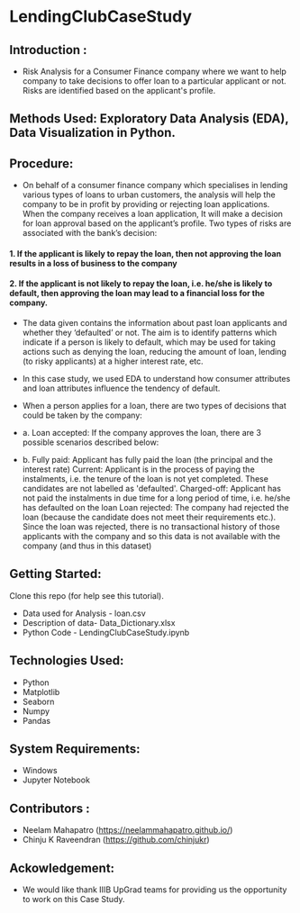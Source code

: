 # LendingClubCaseStudy

## Introduction :  
* Risk Analysis for a Consumer Finance company where we want to help company to take decisions to offer loan to a particular applicant or not. Risks are identified based on the applicant's profile.

## Methods Used:  Exploratory Data Analysis (EDA),  Data Visualization in Python.

## Procedure:
* On behalf of a consumer finance company which specialises in lending various types of loans to urban customers, the analysis will help the company to be in profit by providing or rejecting loan applications. When the company receives a loan application, It will make a decision for loan approval based on the applicant’s profile. Two types of risks are associated with the bank’s decision:

#### 1. If the applicant is likely to repay the loan, then not approving the loan results in a loss of business to the company
#### 2. If the applicant is not likely to repay the loan, i.e. he/she is likely to default, then approving the loan may lead to a financial loss for the company.

* The data given contains the information about past loan applicants and whether they ‘defaulted’ or not. The aim is to identify patterns which indicate if a person is likely to default, which may be used for taking actions such as denying the loan, reducing the amount of loan, lending (to risky applicants) at a higher interest rate, etc.

* In this case study, we used EDA to understand how consumer attributes and loan attributes influence the tendency of default.

* When a person applies for a loan, there are two types of decisions that could be taken by the company:

* a. Loan accepted: If the company approves the loan, there are 3 possible scenarios described below:

* b. Fully paid: Applicant has fully paid the loan (the principal and the interest rate) Current: Applicant is in the process of paying the instalments, i.e. the tenure of the loan is not yet completed. These candidates are not labelled as 'defaulted'. Charged-off: Applicant has not paid the instalments in due time for a long period of time, i.e. he/she has defaulted on the loan Loan rejected: The company had rejected the loan (because the candidate does not meet their requirements etc.). Since the loan was rejected, there is no transactional history of those applicants with the company and so this data is not available with the company (and thus in this dataset)

## Getting Started:
Clone this repo (for help see this tutorial).
* Data used for Analysis - loan.csv
* Description of data- Data_Dictionary.xlsx
* Python Code - LendingClubCaseStudy.ipynb

## Technologies Used:
* Python 
* Matplotlib
* Seaborn
* Numpy
* Pandas

## System Requirements:
* Windows
* Jupyter Notebook

## Contributors :
* Neelam Mahapatro (https://neelammahapatro.github.io/)
* Chinju K Raveendran (https://github.com/chinjukr)

## Ackowledgement:
* We would like thank IIIB UpGrad teams for providing us the opportunity to work on this Case Study.
